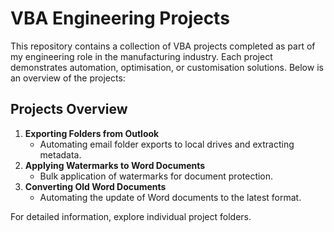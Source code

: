# VBA Engineering Projects
This repository contains a collection of VBA projects completed as part of my engineering role in the manufacturing industry. Each project demonstrates automation, optimisation, or customisation solutions. Below is an overview of the projects:

## Projects Overview
1. **Exporting Folders from Outlook**
   - Automating email folder exports to local drives and extracting metadata.
2. **Applying Watermarks to Word Documents**
   - Bulk application of watermarks for document protection.
3. **Converting Old Word Documents**
   - Automating the update of Word documents to the latest format.

For detailed information, explore individual project folders.
